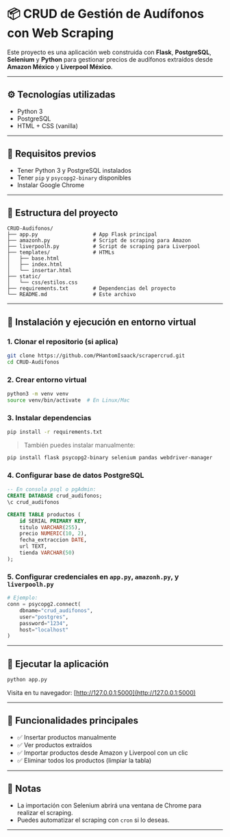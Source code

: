 # 📦 CRUD de Gestión de Audífonos con Web Scraping

Este proyecto es una aplicación web construida con **Flask**, **PostgreSQL**, **Selenium** y **Python** para gestionar precios de audífonos extraídos desde **Amazon México** y **Liverpool México**.

---

## ⚙️ Tecnologías utilizadas

- Python 3
- PostgreSQL
- HTML + CSS (vanilla)

---

## 🧰 Requisitos previos

- Tener Python 3 y PostgreSQL instalados
- Tener `pip` y `psycopg2-binary` disponibles
- Instalar Google Chrome

---

## 📁 Estructura del proyecto

```
CRUD-Audifonos/
├── app.py                  # App Flask principal
├── amazonh.py              # Script de scraping para Amazon
├── liverpoolh.py           # Script de scraping para Liverpool
├── templates/              # HTMLs
│   ├── base.html
│   ├── index.html
│   └── insertar.html
├── static/
│   └── css/estilos.css
├── requirements.txt        # Dependencias del proyecto
└── README.md               # Este archivo
```

---

## 🔧 Instalación y ejecución en entorno virtual

### 1. Clonar el repositorio (si aplica)
```bash
git clone https://github.com/PHantomIsaack/scrapercrud.git
cd CRUD-Audifonos
```

### 2. Crear entorno virtual
```bash
python3 -m venv venv
source venv/bin/activate  # En Linux/Mac
```

### 3. Instalar dependencias
```bash
pip install -r requirements.txt
```

> También puedes instalar manualmente:
```bash
pip install flask psycopg2-binary selenium pandas webdriver-manager
```

### 4. Configurar base de datos PostgreSQL
```sql
-- En consola psql o pgAdmin:
CREATE DATABASE crud_audifonos;
\c crud_audifonos

CREATE TABLE productos (
    id SERIAL PRIMARY KEY,
    titulo VARCHAR(255),
    precio NUMERIC(10, 2),
    fecha_extraccion DATE,
    url TEXT,
    tienda VARCHAR(50)
);
```

### 5. Configurar credenciales en `app.py`, `amazonh.py`, y `liverpoolh.py`
```python
# Ejemplo:
conn = psycopg2.connect(
    dbname="crud_audifonos",
    user="postgres",
    password="1234",
    host="localhost"
)
```

---

## 🚀 Ejecutar la aplicación

```bash
python app.py
```

Visita en tu navegador: [http://127.0.0.1:5000](http://127.0.0.1:5000)

---

## 🧪 Funcionalidades principales

- ✅ Insertar productos manualmente
- ✅ Ver productos extraídos
- ✅ Importar productos desde Amazon y Liverpool con un clic
- ✅ Eliminar todos los productos (limpiar la tabla)

---

## 📌 Notas

- La importación con Selenium abrirá una ventana de Chrome para realizar el scraping.
- Puedes automatizar el scraping con `cron` si lo deseas.

---
